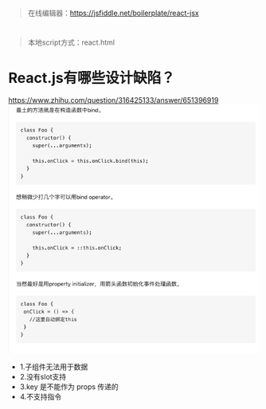 #
> 在线编辑器：https://jsfiddle.net/boilerplate/react-jsx
#
> 本地script方式：react.html

# React.js有哪些设计缺陷？

https://www.zhihu.com/question/316425133/answer/651396919
![](.other_images/b579c131.png)

* 1.子组件无法用于数据
* 2.没有slot支持
* 3.key 是不能作为 props 传递的
* 4.不支持指令
